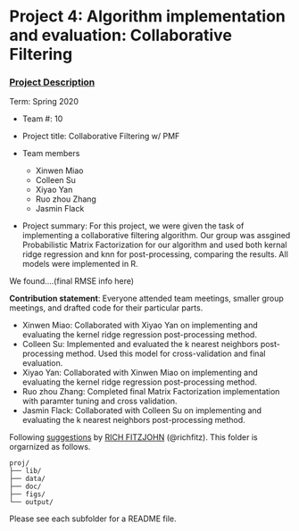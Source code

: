 # Project 4: Algorithm implementation and evaluation: Collaborative Filtering

### [Project Description](doc/project4_desc.md)


Term: Spring 2020

+ Team #: 10
+ Project title: Collaborative Filtering w/ PMF
+ Team members
	+ Xinwen Miao
	+ Colleen Su
	+ Xiyao Yan
	+ Ruo zhou Zhang
	+ Jasmin Flack
	
+ Project summary: For this project, we were given the task of implementing a collaborative filtering algorithm. Our group was assgined Probabilistic Matrix Factorization for our algorithm and used both kernal ridge regression and knn for post-processing, comparing the results. All models were implemented in R. 

We found....(final RMSE info here)
	
**Contribution statement**: Everyone attended team meetings, smaller group meetings, and drafted code for their particular parts.

+ Xinwen Miao: Collaborated with Xiyao Yan on implementing and evaluating the kernel ridge regression post-processing method.
+ Colleen Su: Implemented and evaluated the k nearest neighbors post-processing method. Used this model for cross-validation and final evaluation. 
+ Xiyao Yan: Collaborated with Xinwen Miao on implementing and evaluating the kernel ridge regression post-processing method.
+ Ruo zhou Zhang: Completed final Matrix Factorization implementation with paramter tuning and cross validation. 
+ Jasmin Flack: Collaborated with Colleen Su on implementing and evaluating the k nearest neighbors post-processing method. 

Following [suggestions](http://nicercode.github.io/blog/2013-04-05-projects/) by [RICH FITZJOHN](http://nicercode.github.io/about/#Team) (@richfitz). This folder is orgarnized as follows.

```
proj/
├── lib/
├── data/
├── doc/
├── figs/
└── output/
```

Please see each subfolder for a README file.
